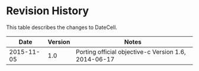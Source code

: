 # Revision History

This table describes the changes to DateCell.

| Date       | Version | Notes                                                |
 ----------- | ------- | ---------------------------------------------------- |
| 2015-11-05 | 1.0     | Porting official objective-c Version 1.6, 2014-06-17 |
